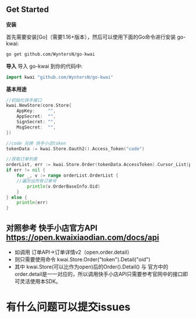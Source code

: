 <!--
 * @Descripttion: 
 * @version: 
 * @Author: Wynters
 * @Date: 2022-12-25 17:18:48
 * @LastEditTime: 2022-12-28 15:35:58
 * @FilePath: \Public_GoKwai\README.md
-->
## <a name="Get-Started">Get Started</a>

**安装**

首先需要安装[Go]（需要1.16+版本），然后可以使用下面的Go命令进行安装 go-kwai:
``` sh
go get github.com/WyntersN/go-kwai
```

**导入**
导入 go-kwai 到你的代码中:

```go
import kwai "github.com/WyntersN/go-kwai"
```

**基本用途**

```go
//初始化快手接口
kwai.NewStore(core.Store{
	AppKey:     "",
	AppSecret:  "",
	SignSecret: "",
	MsgSecret:  "",
})

//code 兑换 快手小店token
tokenData := kwai.Store.Oauth2().Access_Token("code")

//获取订单列表
orderList, err := kwai.Store.Order(tokenData.AccessToken).Cursor_List(parameter.Order_CursorList{})
if err != nil {
	for _, v := range orderList.OrderList {
	//遍历出所有订单号
		println(v.OrderBaseInfo.Oid)
	}
} else {
	println(err)
}
```
## 对照参考 快手小店官方API https://open.kwaixiaodian.com/docs/api

* 如调用 订单API->订单详情v2（open.order.detail）
* 则只需要使用命令 kwai.Store.Order("token").Detail("oid")
* 其中 kwai.Store(可以比作为open)后的Order().Detail() 与 官方中的order.detail是一一对应的，所以调用快手小店API只需要参考官网中的接口即可灵活使用本SDK。

# 有什么问题可以提交issues
